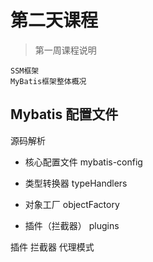 # 第二天课程

> 第一周课程说明
```
SSM框架
MyBatis框架整体概况
```

## Mybatis 配置文件

源码解析

- 核心配置文件
mybatis-config

- 类型转换器
typeHandlers

- 对象工厂
objectFactory

- 插件（拦截器）
plugins

插件 拦截器 代理模式